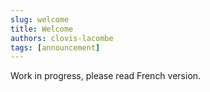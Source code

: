 ```yaml
---
slug: welcome
title: Welcome
authors: clovis-lacombe
tags: [announcement]
---
```


Work in progress, please read French version.
